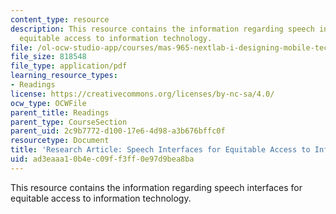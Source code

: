 ```yaml
---
content_type: resource
description: This resource contains the information regarding speech interfaces for
  equitable access to information technology.
file: /ol-ocw-studio-app/courses/mas-965-nextlab-i-designing-mobile-technologies-for-the-next-billion-users-fall-2008/ad3eaaa10b4ec09ff3ff0e97d9bea8ba_MITMAS_965F08_plauche2007.pdf
file_size: 818548
file_type: application/pdf
learning_resource_types:
- Readings
license: https://creativecommons.org/licenses/by-nc-sa/4.0/
ocw_type: OCWFile
parent_title: Readings
parent_type: CourseSection
parent_uid: 2c9b7772-d100-17e6-4d98-a3b676bffc0f
resourcetype: Document
title: 'Research Article: Speech Interfaces for Equitable Access to Information Technology'
uid: ad3eaaa1-0b4e-c09f-f3ff-0e97d9bea8ba
---
```

This resource contains the information regarding speech interfaces for equitable access to information technology.